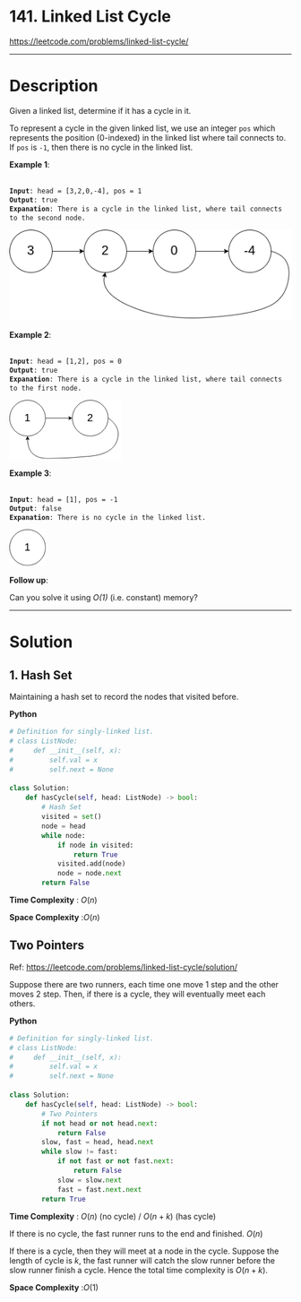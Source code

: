 # 141. Linked List Cycle

https://leetcode.com/problems/linked-list-cycle/

---

# Description

Given a linked list, determine if it has a cycle in it.

To represent a cycle in the given linked list, we use an integer `pos` which represents the position (0-indexed) in the linked list where tail connects to. If `pos` is `-1`, then there is no cycle in the linked list.

**Example 1**:

<pre><code>
<b>Input</b>: head = [3,2,0,-4], pos = 1
<b>Output</b>: true
<b>Expanation</b>: There is a cycle in the linked list, where tail connects to the second node.
</code></pre>

![image1](OtherFiles/circularlinkedlist.png)

**Example 2**:

<pre><code>
<b>Input</b>: head = [1,2], pos = 0
<b>Output</b>: true
<b>Expanation</b>: There is a cycle in the linked list, where tail connects to the first node.
</code></pre>

![image2](OtherFiles/circularlinkedlist_test2.png)

**Example 3**:

<pre><code>
<b>Input</b>: head = [1], pos = -1
<b>Output</b>: false
<b>Expanation</b>: There is no cycle in the linked list.
</code></pre>

![image3](OtherFiles/circularlinkedlist_test3.png)

**Follow up**:

Can you solve it using *O(1)* (i.e. constant) memory?

---

# Solution

## 1. Hash Set

Maintaining a hash set to record the nodes that visited before.

**Python**
```python
# Definition for singly-linked list.
# class ListNode:
#     def __init__(self, x):
#         self.val = x
#         self.next = None

class Solution:
    def hasCycle(self, head: ListNode) -> bool:
        # Hash Set
        visited = set()
        node = head
        while node:
            if node in visited:
                return True
            visited.add(node)
            node = node.next
        return False
```

**Time Complexity** : $O(n)$

**Space Complexity** :$O(n)$

## Two Pointers

Ref: https://leetcode.com/problems/linked-list-cycle/solution/

Suppose there are two runners, each time one move 1 step and the other moves 2 step. Then, if there is a cycle, they will eventually meet each others.

**Python**
```python
# Definition for singly-linked list.
# class ListNode:
#     def __init__(self, x):
#         self.val = x
#         self.next = None

class Solution:
    def hasCycle(self, head: ListNode) -> bool:
        # Two Pointers
        if not head or not head.next: 
            return False
        slow, fast = head, head.next
        while slow != fast:
            if not fast or not fast.next: 
                return False
            slow = slow.next
            fast = fast.next.next
        return True
```

**Time Complexity** : $O(n)$ (no cycle) / $O(n+k)$ (has cycle)

If there is no cycle, the fast runner runs to the end and finished. $O(n)$

If there is a cycle, then they will meet at a node in the cycle. Suppose the length of cycle is $k$, the fast runner will catch the slow runner before the slow runner finish a cycle. Hence the total time complexity is $O(n+k)$.

**Space Complexity** :$O(1)$